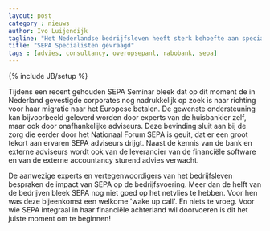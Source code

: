 ```yaml
---
layout: post
category : nieuws
author: Ivo Luijendijk
tagline: "Het Nederlandse bedrijfsleven heeft sterk behoefte aan specialistische kennis voor hun SEPA Migratie programma's."
title: "SEPA Specialisten gevraagd"
tags : [advies, consultancy, overopsepanl, rabobank, sepa]
---
```

{% include JB/setup %}

T﻿i﻿j﻿d﻿e﻿n﻿s﻿ ﻿e﻿e﻿n﻿ recent gehouden ﻿﻿﻿﻿S﻿﻿﻿E﻿P﻿A Seminar bleek dat op dit moment de in Nederland gevestigde corporates nog
nadrukkelijk op zoek is naar richting voor haar migratie naar het Europese betalen. De gewenste ondersteuning
kan bijvoorbeeld geleverd worden door experts van de huisbankier zelf, maar ook door onafhankelijke adviseurs.
Deze bevinding sluit aan bij de zorg die eerder door het Nationaal Forum SEPA is geuit, dat er een
groot tekort aan ervaren SEPA adviseurs drijgt. Naast de kennis van de bank en externe adviseurs wordt ook van de
leverancier van de financiële software en van de externe accountancy sturend advies verwacht.

De aanwezige experts en vertegenwoordigers van het bedrijfsleven bespraken de impact van SEPA op de bedrijfsvoering.
Meer dan de helft van de bedrijven bleek SEPA nog niet goed op het netvlies te hebben. Voor hen was deze bijeenkomst
een welkome 'wake up call'. En niets te vroeg. Voor wie SEPA integraal in haar financiële achterland wil doorvoeren
is dit het juiste moment om te beginnen!
